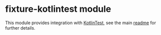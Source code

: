 # fixture-kotlintest module

This module provides integration with [KotlinTest](https://github.com/kotlintest/kotlintest/),
see the main [readme](../README.md#kotlintest-support) for further details.
